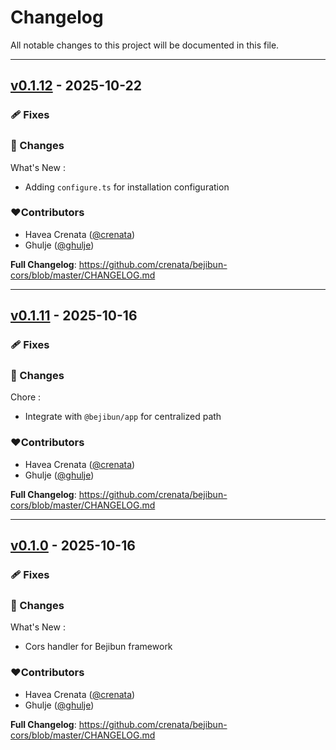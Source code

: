 # Changelog
All notable changes to this project will be documented in this file.

---

## [v0.1.12](https://github.com/crenata/bejibun-cors/compare/v0.1.11...v0.1.12) - 2025-10-22

### 🩹 Fixes

### 📖 Changes
What's New :
- Adding `configure.ts` for installation configuration

### ❤️Contributors
- Havea Crenata ([@crenata](https://github.com/crenata))
- Ghulje ([@ghulje](https://github.com/ghulje))

**Full Changelog**: https://github.com/crenata/bejibun-cors/blob/master/CHANGELOG.md

---

## [v0.1.11](https://github.com/crenata/bejibun-cors/compare/v0.1.0...v0.1.11) - 2025-10-16

### 🩹 Fixes

### 📖 Changes
Chore :
- Integrate with `@bejibun/app` for centralized path

### ❤️Contributors
- Havea Crenata ([@crenata](https://github.com/crenata))
- Ghulje ([@ghulje](https://github.com/ghulje))

**Full Changelog**: https://github.com/crenata/bejibun-cors/blob/master/CHANGELOG.md

---

## [v0.1.0](https://github.com/crenata/bejibun-cors/compare/v0.1.0...v0.1.0) - 2025-10-16

### 🩹 Fixes

### 📖 Changes
What's New :
- Cors handler for Bejibun framework

### ❤️Contributors
- Havea Crenata ([@crenata](https://github.com/crenata))
- Ghulje ([@ghulje](https://github.com/ghulje))

**Full Changelog**: https://github.com/crenata/bejibun-cors/blob/master/CHANGELOG.md